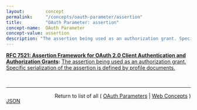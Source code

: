```yaml
---
layout:        concept
permalink:     "/concepts/oauth-parameter/assertion"
title:         "OAuth Parameter: assertion"
concept-name:  OAuth Parameter
concept-value: assertion
description: "The assertion being used as an authorization grant. Specific serialization of the assertion is defined by profile documents."
---
```


**[RFC 7521: Assertion Framework for OAuth 2.0 Client Authentication and Authorization Grants](/specs/IETF/RFC/7521 "This specification provides a framework for the use of assertions with OAuth 2.0 in the form of a new client authentication mechanism and a new authorization grant type. Mechanisms are specified for transporting assertions during interactions with a token endpoint; general processing rules are also specified. The intent of this specification is to provide a common framework for OAuth 2.0 to interwork with other identity systems using assertions and to provide alternative client authentication mechanisms. Note that this specification only defines abstract message flows and processing rules. In order to be implementable, companion specifications are necessary to provide the corresponding concrete instantiations."):** [The assertion being used as an authorization grant. Specific serialization of the assertion is defined by profile documents.](http://tools.ietf.org/html/rfc7521#section-4.1 "Read documentation for OAuth Parameter &#34;assertion&#34;")

<br/>
<hr/>

<p style="float : left"><a href="./assertion.json" title="JSON representing this particular Web Concept value">JSON</a></p>
<p style="text-align: right">Return to list of all ( <a href="../oauth-parameters">OAuth Parameters</a> | <a href="../">Web Concepts</a> )</p>
